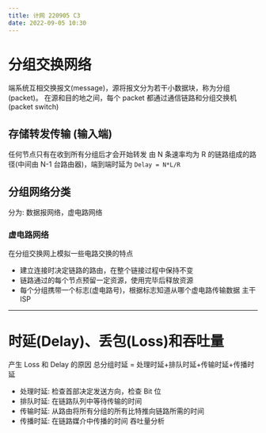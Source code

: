 ```yaml
---
title: 计网 220905 C3
date: 2022-09-05 10:30
---
```

# 分组交换网络
端系统互相交换报文(message)，源将报文分为若干小数据块，称为分组(packet)。
在源和目的地之间，每个 packet 都通过通信链路和分组交换机(packet switch)
## 存储转发传输 (输入端)
任何节点只有在收到所有分组后才会开始转发
由 N 条速率均为 R 的链路组成的路径(中间由 N-1 台路由器)，端到端时延为 `Delay = N*L/R`
## 分组网络分类
分为: 数据报网络，虚电路网络
### 虚电路网络
在分组交换网上模拟一些电路交换的特点
- 建立连接时决定链路的路由，在整个链接过程中保持不变
- 链路通过的每个节点预留一定资源，使用完毕后释放资源
- 每个分组携带一个标志(虚电路号)，根据标志知道从哪个虚电路传输数据
主干 ISP

---
# 时延(Delay)、丢包(Loss)和吞吐量
产生 Loss 和 Delay 的原因
总分组时延 = 处理时延+排队时延+传输时延+传播时延
 - 处理时延: 检查首部决定发送方向，检查 Bit 位
 - 排队时延: 在链路队列中等待传输的时间
 - 传输时延: 从路由将所有分组的所有比特推向链路所需的时间
 - 传播时延: 在链路媒介中传播的时间
吞吐量分析

